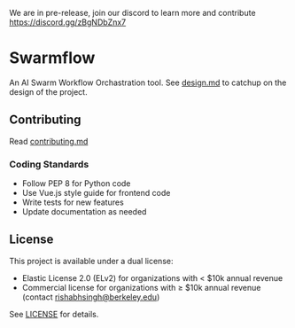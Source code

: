 We are in pre-release, join our discord to learn more and contribute https://discord.gg/zBgNDbZnx7

# Swarmflow

An AI Swarm Workflow Orchastration tool.
See [design.md](docs/design.md) to catchup on the design of the project.

## Contributing

Read [contributing.md](CONTRIBUTING.md)

### Coding Standards

- Follow PEP 8 for Python code
- Use Vue.js style guide for frontend code
- Write tests for new features
- Update documentation as needed

## License

This project is available under a dual license:
- Elastic License 2.0 (ELv2) for organizations with < $10k annual revenue
- Commercial license for organizations with ≥ $10k annual revenue (contact rishabhsingh@berkeley.edu)

See [LICENSE](LICENSE) for details.